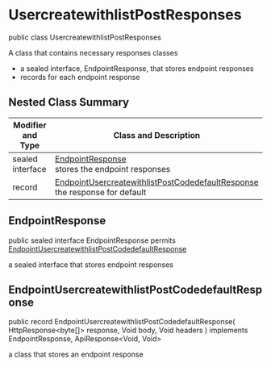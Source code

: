# UsercreatewithlistPostResponses

public class UsercreatewithlistPostResponses

A class that contains necessary responses classes
- a sealed interface, EndpointResponse, that stores endpoint responses
- records for each endpoint response

## Nested Class Summary
| Modifier and Type | Class and Description |
| ----------------- | --------------------- |
| sealed interface | [EndpointResponse](#endpointresponse)<br> stores the endpoint responses |
| record | [EndpointUsercreatewithlistPostCodedefaultResponse](#endpointusercreatewithlistpostcodedefaultresponse)<br> the response for default |

## EndpointResponse
public sealed interface EndpointResponse permits<br>
[EndpointUsercreatewithlistPostCodedefaultResponse](#endpointusercreatewithlistpostcodedefaultresponse)

a sealed interface that stores endpoint responses

## EndpointUsercreatewithlistPostCodedefaultResponse
public record EndpointUsercreatewithlistPostCodedefaultResponse(
    HttpResponse<byte[]> response,
    Void body,
    Void headers
) implements EndpointResponse, ApiResponse<Void, Void><br>

a class that stores an endpoint response

